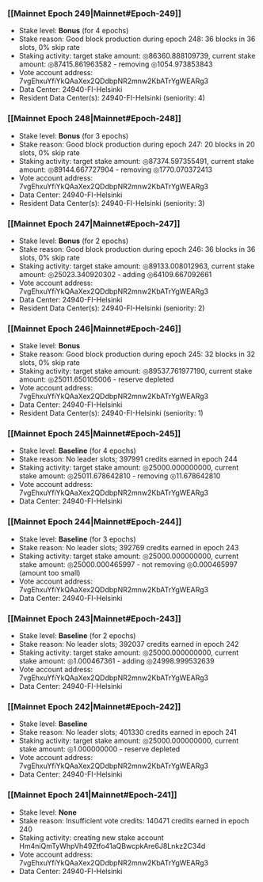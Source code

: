 ### [[Mainnet Epoch 249|Mainnet#Epoch-249]]
* Stake level: **Bonus** (for 4 epochs)
* Stake reason: Good block production during epoch 248: 36 blocks in 36 slots, 0% skip rate
* Staking activity: target stake amount: ◎86360.888109739, current stake amount: ◎87415.861963582 - removing ◎1054.973853843
* Vote account address: 7vgEhxuYfiYkQAaXex2QDdbpNR2mnw2KbATrYgWEARg3
* Data Center: 24940-FI-Helsinki
* Resident Data Center(s): 24940-FI-Helsinki (seniority: 4)
### [[Mainnet Epoch 248|Mainnet#Epoch-248]]
* Stake level: **Bonus** (for 3 epochs)
* Stake reason: Good block production during epoch 247: 20 blocks in 20 slots, 0% skip rate
* Staking activity: target stake amount: ◎87374.597355491, current stake amount: ◎89144.667727904 - removing ◎1770.070372413
* Vote account address: 7vgEhxuYfiYkQAaXex2QDdbpNR2mnw2KbATrYgWEARg3
* Data Center: 24940-FI-Helsinki
* Resident Data Center(s): 24940-FI-Helsinki (seniority: 3)
### [[Mainnet Epoch 247|Mainnet#Epoch-247]]
* Stake level: **Bonus** (for 2 epochs)
* Stake reason: Good block production during epoch 246: 36 blocks in 36 slots, 0% skip rate
* Staking activity: target stake amount: ◎89133.008012963, current stake amount: ◎25023.340920302 - adding ◎64109.667092661
* Vote account address: 7vgEhxuYfiYkQAaXex2QDdbpNR2mnw2KbATrYgWEARg3
* Data Center: 24940-FI-Helsinki
* Resident Data Center(s): 24940-FI-Helsinki (seniority: 2)
### [[Mainnet Epoch 246|Mainnet#Epoch-246]]
* Stake level: **Bonus**
* Stake reason: Good block production during epoch 245: 32 blocks in 32 slots, 0% skip rate
* Staking activity: target stake amount: ◎89537.761977190, current stake amount: ◎25011.650105006 - reserve depleted
* Vote account address: 7vgEhxuYfiYkQAaXex2QDdbpNR2mnw2KbATrYgWEARg3
* Data Center: 24940-FI-Helsinki
* Resident Data Center(s): 24940-FI-Helsinki (seniority: 1)
### [[Mainnet Epoch 245|Mainnet#Epoch-245]]
* Stake level: **Baseline** (for 4 epochs)
* Stake reason: No leader slots; 397991 credits earned in epoch 244
* Staking activity: target stake amount: ◎25000.000000000, current stake amount: ◎25011.678642810 - removing ◎11.678642810
* Vote account address: 7vgEhxuYfiYkQAaXex2QDdbpNR2mnw2KbATrYgWEARg3
* Data Center: 24940-FI-Helsinki
### [[Mainnet Epoch 244|Mainnet#Epoch-244]]
* Stake level: **Baseline** (for 3 epochs)
* Stake reason: No leader slots; 392769 credits earned in epoch 243
* Staking activity: target stake amount: ◎25000.000000000, current stake amount: ◎25000.000465997 - not removing ◎0.000465997 (amount too small)
* Vote account address: 7vgEhxuYfiYkQAaXex2QDdbpNR2mnw2KbATrYgWEARg3
* Data Center: 24940-FI-Helsinki
### [[Mainnet Epoch 243|Mainnet#Epoch-243]]
* Stake level: **Baseline** (for 2 epochs)
* Stake reason: No leader slots; 392037 credits earned in epoch 242
* Staking activity: target stake amount: ◎25000.000000000, current stake amount: ◎1.000467361 - adding ◎24998.999532639
* Vote account address: 7vgEhxuYfiYkQAaXex2QDdbpNR2mnw2KbATrYgWEARg3
* Data Center: 24940-FI-Helsinki
### [[Mainnet Epoch 242|Mainnet#Epoch-242]]
* Stake level: **Baseline**
* Stake reason: No leader slots; 401330 credits earned in epoch 241
* Staking activity: target stake amount: ◎25000.000000000, current stake amount: ◎1.000000000 - reserve depleted
* Vote account address: 7vgEhxuYfiYkQAaXex2QDdbpNR2mnw2KbATrYgWEARg3
* Data Center: 24940-FI-Helsinki
### [[Mainnet Epoch 241|Mainnet#Epoch-241]]
* Stake level: **None**
* Stake reason: Insufficient vote credits: 140471 credits earned in epoch 240
* Staking activity: creating new stake account Hm4niQmTyWhpVh49Ztfo41aQBwcpkAre6J8Lnkz2C34d
* Vote account address: 7vgEhxuYfiYkQAaXex2QDdbpNR2mnw2KbATrYgWEARg3
* Data Center: 24940-FI-Helsinki